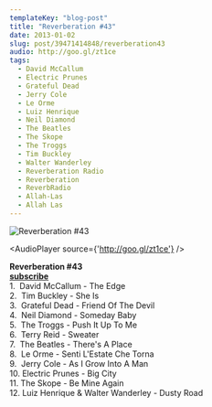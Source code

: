 ```yaml
---
templateKey: "blog-post"
title: "Reverberation #43"
date: 2013-01-02
slug: post/39471414848/reverberation43
audio: http://goo.gl/zt1ce
tags:
  - David McCallum
  - Electric Prunes
  - Grateful Dead
  - Jerry Cole
  - Le Orme
  - Luiz Henrique
  - Neil Diamond
  - The Beatles
  - The Skope
  - The Troggs
  - Tim Buckley
  - Walter Wanderley
  - Reverberation Radio
  - Reverberation
  - ReverbRadio
  - Allah-Las
  - Allah Las
---
```


![Reverberation #43](../images/e31cd2caa88f1dd0d1304be747644038ed4f9e4ae851e75d24a2269be9b46025.png)

<AudioPlayer source={'http://goo.gl/zt1ce'} />

<p><strong>Reverberation #43<br /></strong><strong><a href="https://itunes.apple.com/us/podcast/reverberation-radio/id520739212?ign-mpt=uo%3D4" title="subscribe" target="_blank">subscribe</a></strong><br />1. &nbsp;David McCallum - The Edge<br />2. &nbsp;Tim Buckley - She Is<br />3. &nbsp;Grateful Dead - Friend Of The Devil<br />4. &nbsp;Neil Diamond - Someday Baby<br />5. &nbsp;The Troggs - Push It Up To Me<br />6. &nbsp;Terry Reid - Sweater<br />7. &nbsp;The Beatles - There's A Place<br />8. &nbsp;Le Orme - Senti L'Estate Che Torna<br />9. &nbsp;Jerry Cole - As I Grow Into A Man<br />10. Electric Prunes - Big City<br />11. The Skope - Be Mine Again<br />12. Luiz Henrique &amp; Walter Wanderley - Dusty Road<strong><br /></strong></p>
